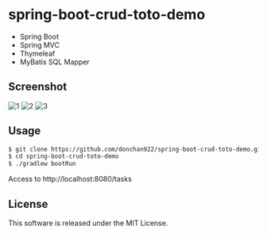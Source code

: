 # spring-boot-crud-toto-demo
- Spring Boot
- Spring MVC
- Thymeleaf
- MyBatis SQL Mapper

## Screenshot
![1](https://user-images.githubusercontent.com/31620041/77121644-083fa100-6a7f-11ea-9db7-081ddba08027.png)
![2](https://user-images.githubusercontent.com/31620041/77121648-0b3a9180-6a7f-11ea-8494-1374ffe59f95.png)
![3](https://user-images.githubusercontent.com/31620041/77121653-0bd32800-6a7f-11ea-98a5-1daacbddb540.png)

## Usage
```bash
$ git clone https://github.com/donchan922/spring-boot-crud-toto-demo.git
$ cd spring-boot-crud-toto-demo
$ ./gradlew bootRun
```
Access to http://localhost:8080/tasks

## License
This software is released under the MIT License.
